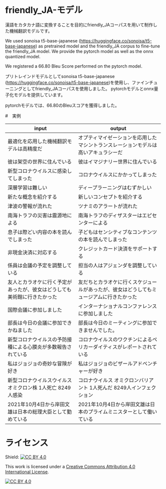 # friendly_JA-モデル

漢語をカタカナ語に変換することを目的にfriendly_JAコーパスを用いて制作した機械翻訳モデルです。

We used sonoisa t5-base-japanese (https://huggingface.co/sonoisa/t5-base-japanese) as pretrained model and the friendly_JA corpus to fine-tune the friendly_JA model.
We provide the pytorch model as well as the onnx quantized model.

We registered a 66.80 Bleu Score performed on the pytorch model.

プリトレインドモデルとしてsonoisa t5-base-japanese (https://huggingface.co/sonoisa/t5-base-japanese)を使用し、ファインチューニングとしてfriendly_JAコーパスを使用しました。
pytorchモデルとonnx量子化モデルを提供しています。

pytorchモデルでは、66.80のBleuスコアを獲得しました。


#　実例

| input | output|
|---|---|
|最適化を応用した機械翻訳モデルは高精度だ|オプティマイゼーションを応用したマシントランスレーションモデルは高いアキュラシーだ|
|彼は架空の世界に住んでいる|彼はイマジナリー世界に住んでいる|
|新型コロナウイルスに感染してしまった|コロナウイルスにかかってしまった|
|深層学習は難しい|ディープラーニングはむずかしい|
|新たな概念を紹介する|新しいコンセプトを紹介する|
|津波の警報が流れた|ツナミのアラートが流れた|
|南海トラフの災害は震源地による|南海トラフのディザスターはエピセンターによる|
|息子は際どい内容の本を読んでしまった|子どもはセンシティブなコンテンツの本を読んでしまった|
|非現金決済に対応する|クレジットカード決済をサポートする|
|係員は会議の予定を調整している|担当の人はアジェンダを調整している|
|友人とカラオケに行く予定があったが、彼女はどうしても美術館に行きたかった|友だちとカラオケに行くスケジュールがあったが、彼女はどうしてもミュージアムに行きたかった|
|国際会議に参加しました|インターナショナルコンファレンスに参加しました|
|部長は今日の会議に参加できかねました|部長は今日のミーティングに参加できませんでした。|
|新型コロナウイルスの予防接種による心膜炎が多数報告されている|コロナウイルスのワクチンによるペリカーダイティスがレポートされている|
|私はジョジョの奇妙な冒険が好き|私はジョジョのビザールアドベンチャーが好き|
|新型コロナウイルスウイルス　オミクロン株 1人死亡 8249人感染|コロナウイルス オミクロンバリアント 1人死んだ 8249人インフェクション|
|2021年10月4日から岸田文雄は日本の総理大臣として勤めている|2021年10月4日から岸田文雄は日本のプライムミニスターとして働いている|

# ライセンス
Shield: [![CC BY 4.0][cc-by-shield]][cc-by]

This work is licensed under a
[Creative Commons Attribution 4.0 International License][cc-by].

[![CC BY 4.0][cc-by-image]][cc-by]

[cc-by]: http://creativecommons.org/licenses/by/4.0/
[cc-by-image]: https://i.creativecommons.org/l/by/4.0/88x31.png
[cc-by-shield]: https://img.shields.io/badge/License-CC%20BY%204.0-lightgrey.svg
